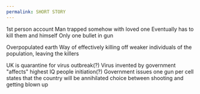 ```yaml
---
permalink: SHORT STORY
---
```

1st person account
Man trapped somehow with loved one
Eventually has to kill them and himself
Only one bullet in gun 

Overpopulated earth
Way of effectively killing off weaker individuals of the population, leaving the killers

UK is quarantine for virus outbreak(?)
Virus invented by government
"affects" highest IQ people
initiation(?)
Government issues one gun per cell
states that the country will be annihilated
choice between shooting and getting blown up